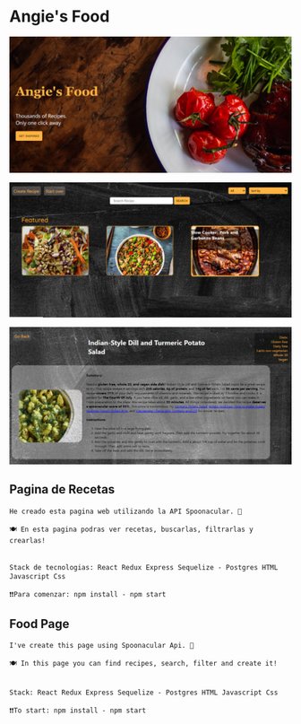 # Angie's Food

![Image text](./LandingPage.png)


![Image text](./Home.png)


![Image text](./Recipe.png)




## Pagina de Recetas
~~~
He creado esta pagina web utilizando la API Spoonacular. 🥄

🍽️ En esta pagina podras ver recetas, buscarlas, filtrarlas y crearlas!


Stack de tecnologias: React Redux Express Sequelize - Postgres HTML Javascript Css

❗❗Para comenzar: npm install - npm start
~~~
## Food Page
~~~
I've create this page using Spoonacular Api. 🥄

🍽️ In this page you can find recipes, search, filter and create it!


Stack: React Redux Express Sequelize - Postgres HTML Javascript Css

❗❗To start: npm install - npm start
~~~